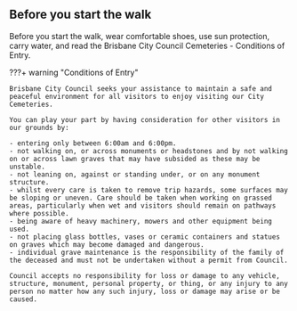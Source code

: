 ## Before you start the walk

Before you start the walk, wear comfortable shoes, use sun protection, carry water, and read the Brisbane City Council Cemeteries - Conditions of Entry.

???+ warning "Conditions of Entry" 

    Brisbane City Council seeks your assistance to maintain a safe and peaceful environment for all visitors to enjoy visiting our City Cemeteries.
    
    You can play your part by having consideration for other visitors in our grounds by: 
    
    - entering only between 6:00am and 6:00pm.
    - not walking on, or across monuments or headstones and by not walking on or across lawn graves that may have subsided as these may be unstable.
    - not leaning on, against or standing under, or on any monument structure. 
    - whilst every care is taken to remove trip hazards, some surfaces may be sloping or uneven. Care should be taken when working on grassed areas, particularly when wet and visitors should remain on pathways where possible.
    - being aware of heavy machinery, mowers and other equipment being used.
    - not placing glass bottles, vases or ceramic containers and statues on graves which may become damaged and dangerous.
    - individual grave maintenance is the responsibility of the family of the deceased and must not be undertaken without a permit from Council.
    
    Council accepts no responsibility for loss or damage to any vehicle, structure, monument, personal property, or thing, or any injury to any person no matter how any such injury, loss or damage may arise or be caused. 
